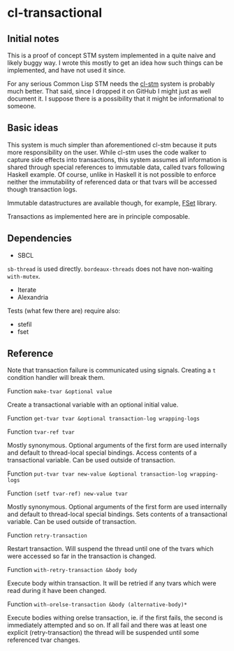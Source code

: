 # cl-transactional

## Initial notes

This is a proof of concept STM system implemented in a quite naive and likely buggy way. I wrote this mostly to get an idea how such things can be implemented, and have not used it since.

For any serious Common Lisp STM needs the [cl-stm](http://common-lisp.net/project/cl-stm/) system is probably much better. That said, since I dropped it on GitHub I might just as well document it. I suppose there is a possibility that it might be informational to someone.

## Basic ideas

This system is much simpler than aforementioned cl-stm because it puts more responsibility on the user. While cl-stm uses the code walker to capture side effects into transactions, this system assumes all information is shared through special references to immutable data, called tvars following Haskell example. Of course, unlike in Haskell it is not possible to enforce neither the immutability of referenced data or that tvars will be accessed though transaction logs.

Immutable datastructures are available though, for example, [FSet](http://common-lisp.net/project/fset/) library.

Transactions as implemented here are in principle composable.

## Dependencies

- SBCL

`sb-thread` is used directly. `bordeaux-threads` does not have non-waiting `with-mutex`.

- Iterate
- Alexandria

Tests (what few there are) require also:

- stefil
- fset

## Reference

Note that transaction failure is communicated using signals. Creating a `t` condition handler will break them.

Function `make-tvar &optional value`

Create a transactional variable with an optional initial value.

Function `get-tvar tvar &optional transaction-log wrapping-logs`

Function `tvar-ref tvar`

Mostly synonymous. Optional arguments of the first form are used internally and default to thread-local special bindings. Access contents of a transactional variable. Can be used outside of transaction.

Function `put-tvar tvar new-value &optional transaction-log wrapping-logs`

Function `(setf tvar-ref) new-value tvar`

Mostly synonymous. Optional arguments of the first form are used internally and default to thread-local special bindings. Sets contents of a transactional variable. Can be used outside of transaction.

Function `retry-transaction`

Restart transaction. Will suspend the thread until one of the tvars which were accessed so far in the transaction is changed.

Function `with-retry-transaction &body body`

Execute body within transaction. It will be retried if any tvars which were read during it have been changed.

Function `with-orelse-transaction &body (alternative-body)*`

Execute bodies withing orelse transaction, ie. if the first fails, the second is immediately attempted and so on. If all fail and there was at least one explicit (retry-transaction) the thread will be suspended until some referenced tvar changes.
